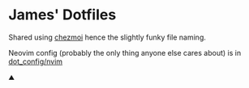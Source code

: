 # James' Dotfiles

Shared using [chezmoi](chezmoi.io) hence the slightly funky file naming.

Neovim config (probably the only thing anyone else cares about) is in [dot_config/nvim](https://github.com/jwbackhouse/dotfiles/tree/main/dot_config/nvim)

⛰️
